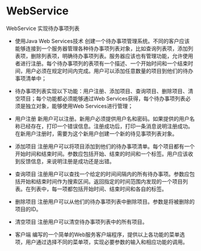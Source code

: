 # WebService
WebService 实现待办事项列表

- 使用Java Web Services技术 创建一个待办事项管理系统。不同的客户应该能够连接到一个服务器管理各种待办事项列表对象，比如查询列表项，添加列表项，删除列表项，明确待办事项列表。服务器应该也有管理功能，允许使用者进行注册。每个待办事项列的表项有一个描述、一个开始时间和一个结束时间，用户必须在规定时间内完成。用户可以添加任意数量的项目到他们的待办事项清单中；

- 待办事项列表实现以下功能：用户注册、添加项目、查询项目、删除项目、清空项目；每个功能都必须能够通过Web Services获得，每个待办事项列表必须是独立对象，能够使用Web Services进行管理；

- 用户注册
新用户可以注册。新用户必须提供用户名和密码。如果提供的用户名称已经存在，打印一个错误信息。注册成功后，打印一条消息说明注册成功。在新用户注册时，需要为这个新用户创建一个新的待见事项列表对象。

- 添加项目
注册用户可以将项目添加到他们的待办事项清单。每个项目都有一个开始时间和结束时间。参数应包括开始、结束的时间和一个标签。用户应该收到反馈信息，来说明注册是成功还是出错。

- 查询项目
注册用户可以查找一个给定的时间间隔内的所有待办事项。参数应包括开始和结束时间作为搜索区间。返回指定的时间范围内发现的一个项目列表。在列表中，每一项都包括开始时间、结束时间和各自的标签。

- 删除项目
注册用户可以从他们的待办事项列表中删除项目。参数是将被删除的项目的ID。

- 清空项目
注册用户可以清空待办事项列表中的所有项目。

- 客户端
编写的一个简单的Web服务客户端程序，提供以上各功能的菜单选项，用户通过选择不同的菜单项，实现必要参数的输入和相应功能的调用。
